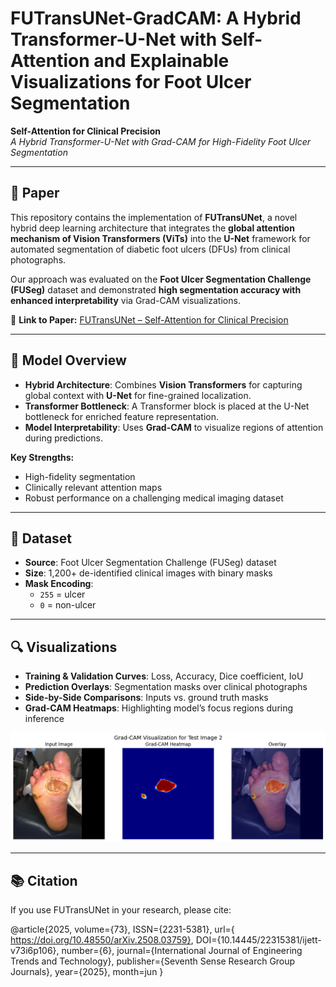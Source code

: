 # FUTransUNet-GradCAM: A Hybrid Transformer-U-Net with Self-Attention and Explainable Visualizations for Foot Ulcer Segmentation

**Self-Attention for Clinical Precision**  
*A Hybrid Transformer-U-Net with Grad-CAM for High-Fidelity Foot Ulcer Segmentation*

---

## 📄 Paper
This repository contains the implementation of **FUTransUNet**, a novel hybrid deep learning architecture that integrates the **global attention mechanism of Vision Transformers (ViTs)** into the **U-Net** framework for automated segmentation of diabetic foot ulcers (DFUs) from clinical photographs.  

Our approach was evaluated on the **Foot Ulcer Segmentation Challenge (FUSeg)** dataset and demonstrated **high segmentation accuracy with enhanced interpretability** via Grad-CAM visualizations.  

🔗 **Link to Paper:** [FUTransUNet – Self-Attention for Clinical Precision](https://doi.org/10.48550/arXiv.2508.03758)  

---

## 🧠 Model Overview

- **Hybrid Architecture**: Combines **Vision Transformers** for capturing global context with **U-Net** for fine-grained localization.  
- **Transformer Bottleneck**: A Transformer block is placed at the U-Net bottleneck for enriched feature representation.  
- **Model Interpretability**: Uses **Grad-CAM** to visualize regions of attention during predictions.  

**Key Strengths:**
- High-fidelity segmentation  
- Clinically relevant attention maps  
- Robust performance on a challenging medical imaging dataset  

---

## 🧪 Dataset

- **Source**: Foot Ulcer Segmentation Challenge (FUSeg) dataset  
- **Size**: 1,200+ de-identified clinical images with binary masks  
- **Mask Encoding**:  
  - `255` = ulcer  
  - `0` = non-ulcer  

---

## 🔍 Visualizations

- **Training & Validation Curves**: Loss, Accuracy, Dice coefficient, IoU  
- **Prediction Overlays**: Segmentation masks over clinical photographs  
- **Side-by-Side Comparisons**: Inputs vs. ground truth masks  
- **Grad-CAM Heatmaps**: Highlighting model’s focus regions during inference  

![FUTransUNet Architecture](image.png)


---

## 📚 Citation

If you use FUTransUNet in your research, please cite:  

@article{2025, volume={73},
   ISSN={2231-5381},
   url={
https://doi.org/10.48550/arXiv.2508.03759},
   DOI={10.14445/22315381/ijett-v73i6p106},
   number={6},
   journal={International Journal of Engineering Trends and Technology},
   publisher={Seventh Sense Research Group Journals},
   year={2025},
   month=jun }

